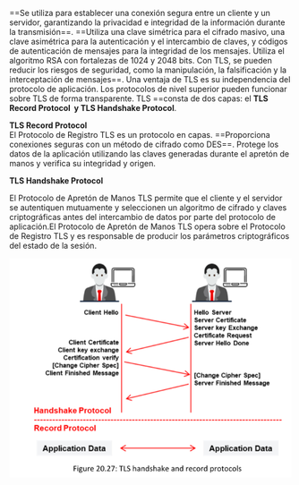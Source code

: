 ==Se utiliza para establecer una conexión segura entre un cliente y un servidor, garantizando la privacidad e integridad de la información durante la transmisión==. ==Utiliza una clave simétrica para el cifrado masivo, una clave asimétrica para la autenticación y el intercambio de claves, y códigos de autenticación de mensajes para la integridad de los mensajes. Utiliza el algoritmo RSA con fortalezas de 1024 y 2048 bits. Con TLS, se pueden reducir los riesgos de seguridad, como la manipulación, la falsificación y la interceptación de mensajes==. Una ventaja de TLS es su independencia del protocolo de aplicación. Los protocolos de nivel superior pueden funcionar sobre TLS de forma transparente. TLS ==consta de dos capas: el **TLS Record Protocol  y TLS Handshake Protocol**. 

**TLS Record Protocol**  
El Protocolo de Registro TLS es un protocolo en capas. ==Proporciona conexiones seguras con un método de cifrado como DES==. Protege los datos de la aplicación utilizando las claves generadas durante el apretón de manos y verifica su integridad y origen.

**TLS Handshake Protocol**

El Protocolo de Apretón de Manos TLS permite que el cliente y el servidor se autentiquen mutuamente y seleccionen un algoritmo de cifrado y claves criptográficas antes del intercambio de datos por parte del protocolo de aplicación.El Protocolo de Apretón de Manos TLS opera sobre el Protocolo de Registro TLS y es responsable de producir los parámetros criptográficos del estado de la sesión.


![](attachments/image20250523055914.png)